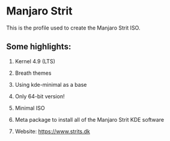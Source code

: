 # Manjaro Strit

This is the profile used to create the Manjaro Strit ISO.

## Some highlights:

1. Kernel 4.9 (LTS)

2. Breath themes

3. Using kde-minimal as a base

4. Only 64-bit version!

5. Minimal ISO

6. Meta package to install all of the Manjaro Strit KDE software

7. Website: https://www.strits.dk
